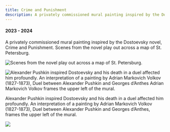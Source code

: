 ```yaml
---
title: Crime and Punishment
description: A privately commissioned mural painting inspired by the Dostoevsky novel, Crime and Punishment.
---
```


####  2023 - 2024

A privately commissioned mural painting inspired by the Dostoevsky novel, Crime and Punishment. Scenes from the novel play out across a map of St. Petersburg.

![Scenes from the novel play out across a map of St. Petersburg.](@assets/crime-and-punishment/cover.jpg)

![Alexander Pushkin inspired Dostoevsky and his death in a duel affected him profoundly. An interpretation of a painting by Adrian Markovich Volkov (1827-1873), Duel between Alexander Pushkin and Georges d’Anthes
Adrian Markovich Volkov frames the upper left of the mural.](@assets/crime-and-punishment/1.jpg)

Alexander Pushkin inspired Dostoevsky and his death in a duel affected him profoundly. An interpretation of a painting by Adrian Markovich Volkov (1827-1873), Duel between Alexander Pushkin and Georges d’Anthes,
frames the upper left of the mural.

![](@assets/crime-and-punishment/2.jpg)